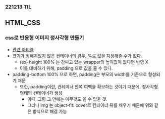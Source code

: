 ### 221213 TIL

## HTML_CSS
### css로 반응형 이미지 정사각형 만들기
* [관련 아티클](https://minhanpark.github.io/today-i-learned/css-responsive-square/)
* 크기가 정해져있지 않은 컨테이너의 경우, %로 값을 지정해줄 수가 없다.
  * (ex) height 100% 는 감싸고 있는 wrapper의 높이값이 없다면 반영 X
  * 이를 대비하기 위해, padding 으로 값을 줄 수 있다.
* padding-bottom 100% 으로 하면, padding은 부모의 width를 기준으로 형성되기 때문
  * 또한, padding이란, 컨테이너 안쪽 여백을 확보하는 것이기 때문에, 정사각형 형태의 컨테이너가 생성
    * 이때, 그럼 그 안에는 아무것도 쓸 수 없을 것.
    * 그러나 img 는 object-fit: cover로 컨테이너 뒤를 채우기 때문에 위와 같은 방식으로 해결 가능 
